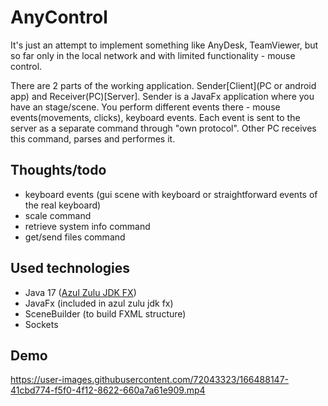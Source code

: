 
# AnyControl

It's just an attempt to implement something 
like AnyDesk, TeamViewer, but so far only in the local
network and with limited functionality - mouse control.

There are 2 parts of the working application.
Sender[Client](PC or android app) and Receiver(PC)[Server].
Sender is a JavaFx application where you have an stage/scene.
You perform different events there - mouse events(movements, 
clicks), keyboard events. Each event is sent to the server as
a separate command through "own protocol". Other PC receives
this command, parses and performes it.

## Thoughts/todo

- keyboard events (gui scene with keyboard or straightforward events of the real keyboard)
- scale command
- retrieve system info command
- get/send files command

## Used technologies

- Java 17 ([Azul Zulu JDK FX](https://www.azul.com/downloads/?version=java-17-lts&package=jdk-fx)) 
- JavaFx (included in azul zulu jdk fx)
- SceneBuilder (to build FXML structure) 
- Sockets

## Demo
https://user-images.githubusercontent.com/72043323/166488147-41cbd774-f5f0-4f12-8622-660a7a61e909.mp4
